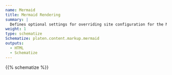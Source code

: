 ```yaml
---
name: Mermaid
title: Mermaid Rendering
summary: |
  Defines optional settings for overriding site configuration for the Mermaid markup option.
weight: 1
type: schematize
Schematize: platen.content.markup.mermaid
outputs:
  - HTML
  - Schematize
---
```


{{% schematize %}}
